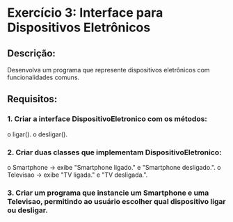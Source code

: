 # Exercício 3: Interface para Dispositivos Eletrônicos

## Descrição:

Desenvolva um programa que represente dispositivos eletrônicos com funcionalidades comuns.

## Requisitos:

### 1. Criar a interface DispositivoEletronico com os métodos:

o ligar().
o desligar().

### 2. Criar duas classes que implementam DispositivoEletronico:

o Smartphone → exibe "Smartphone ligado." e "Smartphone desligado.".
o Televisao → exibe "TV ligada." e "TV desligada.".

### 3. Criar um programa que instancie um Smartphone e uma Televisao, permitindo ao usuário escolher qual dispositivo ligar ou desligar.
